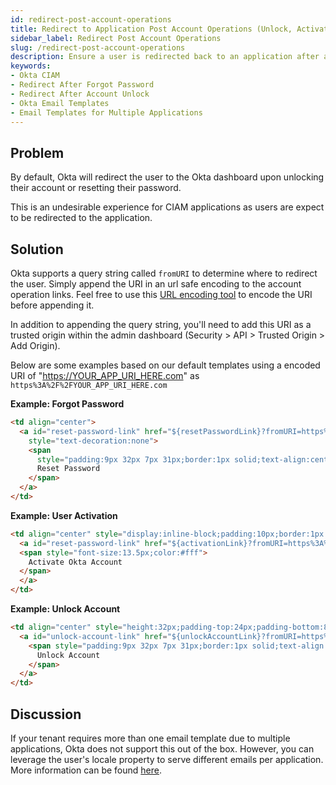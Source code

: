 ```yaml
---
id: redirect-post-account-operations
title: Redirect to Application Post Account Operations (Unlock, Activation, Forgot Password)
sidebar_label: Redirect Post Account Operations
slug: /redirect-post-account-operations
description: Ensure a user is redirected back to an application after a user has successfully performed an account operation such as unlock, activation, or password reset.
keywords:
- Okta CIAM
- Redirect After Forgot Password
- Redirect After Account Unlock
- Okta Email Templates
- Email Templates for Multiple Applications
---
```


## Problem
By default, Okta will redirect the user to the Okta dashboard upon unlocking their account or resetting their password.

This is an undesirable experience for CIAM applications as users are expect to be redirected to the application.

## Solution
Okta supports a query string called `fromURI` to determine where to redirect the user. Simply append the URI in an url safe encoding to the account operation links. Feel free to use this [URL encoding tool](https://meyerweb.com/eric/tools/dencoder/) to encode the URI before appending it.

In addition to appending the query string, you'll need to add this URI as a trusted origin within the admin dashboard (Security > API > Trusted Origin > Add Origin).

Below are some examples based on our default templates using a encoded URI of "https://YOUR_APP_URI_HERE.com" as `https%3A%2F%2FYOUR_APP_URI_HERE.com`

**Example: Forgot Password**
```html
<td align="center">
  <a id="reset-password-link" href="${resetPasswordLink}?fromURI=https%3A%2F%2FYOUR_APP_URI_HERE.com"
    style="text-decoration:none">
    <span
      style="padding:9px 32px 7px 31px;border:1px solid;text-align:center;cursor:pointer;color:#fff;border-radius:3px;background-color:#44bc98;border-color:#328c71 #328c71 #2f856b;box-shadow:0 1px 0 #d8d8d8">
      Reset Password
    </span>
  </a>
</td>
```

**Example: User Activation**
```html
<td align="center" style="display:inline-block;padding:10px;border:1px solid;text-align:center;cursor:pointer;color:#fff;border-radius:3px;background-color:#44bc98;border-color:#328c71 #328c71 #2f856b;box-shadow:#d8d8d8 0 1px 0">
  <a id="reset-password-link" href="${activationLink}?fromURI=https%3A%2F%2FYOUR_APP_URI_HERE.com" style="text-decoration:none">
  <span style="font-size:13.5px;color:#fff">
    Activate Okta Account 
  </span>
  </a>
</td>
```

**Example: Unlock Account**
```html
<td align="center" style="height:32px;padding-top:24px;padding-bottom:8px">
  <a id="unlock-account-link" href="${unlockAccountLink}?fromURI=https%3A%2F%2FYOUR_APP_URI_HERE.com" style="text-decoration:none">
    <span style="padding:9px 32px 7px 31px;border:1px solid;text-align:center;cursor:pointer;color:#fff;border-radius:3px;background-color:#44bc98;border-color:#328c71 #328c71 #2f856b;box-shadow:0 1px 0 #d8d8d8">
      Unlock Account
    </span>
  </a>
</td>
```

## Discussion
If your tenant requires more than one email template due to multiple applications, Okta does not support this out of the box. However, you can leverage the user's locale property to serve different emails per application. More information can be found [here](https://support.okta.com/help/s/article/How-to-leverage-different-activation-email-templates-based-on-a-user-profile-attribute-value?language=en_US).